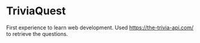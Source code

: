 # TriviaQuest
First experience to learn web development.
Used https://the-trivia-api.com/ to retrieve the questions.
